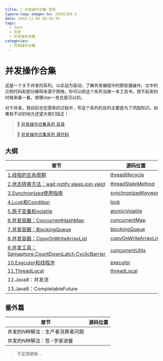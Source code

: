 ```yaml
---
title: 🍤 并发操作合集-目录
typora-copy-images-to: 20181104-5
date: 2018-11-04 20:39:39
tags:
  - Java
  - 并发
  - 并发操作合集
categories:
  - 并发操作合集
---
```


# 并发操作合集

这是一个关于并发的系列。以实战为驱动，了解并发编程中的那些骚操作。文中的示例代码和部分解释来源于网络，你可以把这个系列当做一本工具书，想不起来的时候来看一看，顺便star一发也是可以的。

对于并发，我目前也在摸索的过程中，写这个系列的目的主要是为了巩固知识。如果有不对的地方还望大佬们指正！

> 🍤 [并发操作合集系列 目录]()
>
> 🍕 [并发操作合集系列 源代码](https://github.com/nnkwrik/learn-java-concurrency)

## 大纲

| 章节                                                         | 源码位置                                                     |
| ------------------------------------------------------------ | ------------------------------------------------------------ |
| [1.线程的生命周期](https://nnkwrik.github.io/2018/11/01/20181030-2/) | [threadlifecycle](https://github.com/nnkwrik/learn-java-concurrency/tree/master/src/io/github/nnkwrik/threadlifecycle) |
| [2.状态转换方法：wait,notify,sleep,join,yield](https://nnkwrik.github.io/2018/11/01/20181031/) | [threadStateMethod](https://github.com/nnkwrik/learn-java-concurrency/tree/master/src/io/github/nnkwrik/threadStateMethod) |
| [3.Synchronized使用指南](https://nnkwrik.github.io/2018/11/01/20181101/) | [synchronizedKeyword](https://github.com/nnkwrik/learn-java-concurrency/tree/master/src/io/github/nnkwrik/synchronizedKeyword) |
| [4.Lcok和Condition](https://nnkwrik.github.io/2018/11/01/20181101-2/) | [lock](https://github.com/nnkwrik/learn-java-concurrency/tree/master/src/io/github/nnkwrik/lock) |
| [5.原子变量和volatile](https://nnkwrik.github.io/2018/11/02/20181102/) | [atomicVolatile](https://github.com/nnkwrik/learn-java-concurrency/tree/master/src/io/github/nnkwrik/atomicVolatile) |
| [6.并发容器：ConcurrentHashMap](https://nnkwrik.github.io/2018/11/02/20181102-2/) | [concurrentMap](https://github.com/nnkwrik/learn-java-concurrency/tree/master/src/io/github/nnkwrik/concurrentColletions/concurrentMap) |
| [7.并发容器：BlockingQueue](https://nnkwrik.github.io/2018/11/04/20181102-3/) | [blockingQueue](https://github.com/nnkwrik/learn-java-concurrency/tree/master/src/io/github/nnkwrik/concurrentColletions/blockingQueue) |
| [8.并发容器：CopyOnWriteArrayList](https://nnkwrik.github.io/2018/11/04/20181104/) | [copyOnWriteArrayList](https://github.com/nnkwrik/learn-java-concurrency/tree/master/src/io/github/nnkwrik/concurrentColletions/copyOnWriteArrayList) |
| [9.并发工具：Semaphore,CountDownLatch,CyclicBarrier](https://nnkwrik.github.io/2018/11/04/20181104-2/) | [concurrentUtils](https://github.com/nnkwrik/learn-java-concurrency/tree/master/src/io/github/nnkwrik/concurrentUtils) |
| [10.Executor和线程池](https://nnkwrik.github.io/2018/11/04/20181104-3/) | [executor](https://github.com/nnkwrik/learn-java-concurrency/tree/master/src/io/github/nnkwrik/executor) |
| [11.ThreadLocal](https://nnkwrik.github.io/2018/11/04/20181104-4/) | [threadLocal](https://github.com/nnkwrik/learn-java-concurrency/tree/master/src/io/github/nnkwrik/threadLocal) |
| 12.Java8：并发流                                             |                                                              |
| 13.Java8：CompletableFuture                                  |                                                              |

## 番外篇

| 章节                            | 源码位置 |
| ------------------------------- | -------- |
| 并发的N种解法：生产者消费者问题 |          |
| 并发的N种解法：哲♂学家进餐      |          |



> 不定期更新...